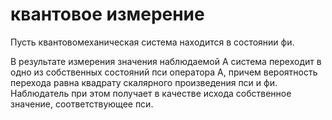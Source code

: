 # квантовое измерение
Пусть квантовомеханическая система находится в состоянии фи.

В результате измерения значения наблюдаемой А система переходит в одно из собственных состояний пси оператора А, причем вероятность перехода равна квадрату скалярного произведения пси и фи. Наблюдатель при этом получает в качестве исхода собственное значение, соответствующее пси.